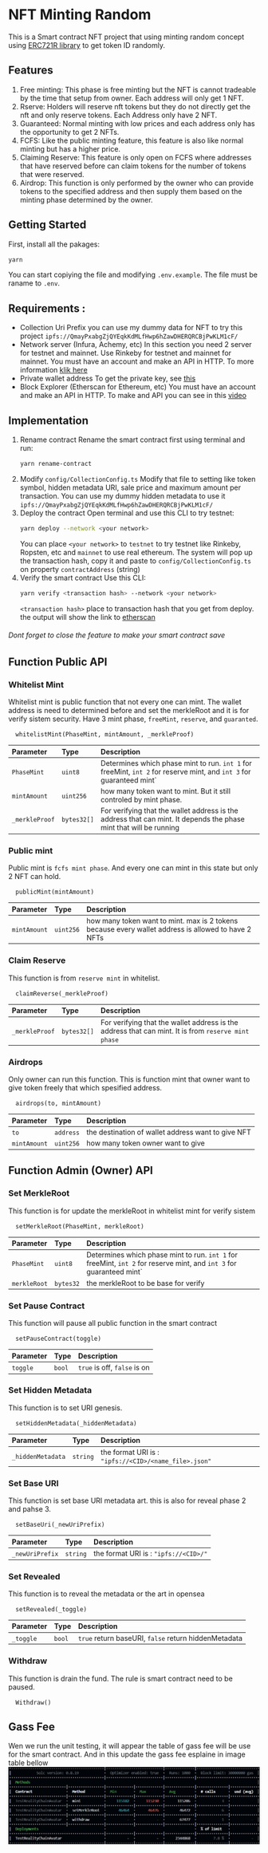 # NFT Minting Random
This is a Smart contract NFT project that using minting random concept using [ERC721R library](https://medium.com/@dumbnamenumbers/erc721r-a-new-erc721-contract-for-random-minting-so-people-dont-snipe-all-the-rares-68dd06611e5) to get token ID randomly.

## Features
1. Free minting: This phase is free minting but the NFT is cannot tradeable by the time that setup from owner. Each address will only get 1 NFT.
2. Rserve: Holders will reserve nft tokens but they do not directly get the nft and only reserve tokens. Each Address only have 2 NFT.
3. Guaranteed: Normal minting with low prices and each address only has the opportunity to get 2 NFTs.
4. FCFS: Like the public minting feature, this feature is also like normal minting but has a higher price.
5. Claiming Reserve: This feature is only open on FCFS where addresses that have reserved before can claim tokens for the number of tokens that were reserved.
6. Airdrop: This function is only performed by the owner who can provide tokens to the specified address and then supply them based on the minting phase determined by the owner.


## Getting Started

First, install all the pakages:

```bash
yarn 
```

You can start copiying the file and modifying `.env.example`. The file must be raname to `.env`.
## Requirements :

- Collection Uri Prefix
    you can use my dummy data for NFT to try this project `ipfs://QmayPxabgZjQYEqkKdMLfHwp6hZawDHERQRCBjPwKLM1cF/`
- Network server (Infura, Achemy, etc)
    In this section you need 2 server for testnet and mainnet. Use Rinkeby for testnet and mainnet for mainnet. You must have an account and make an API in HTTP. To more information [klik here](https://docs.alchemy.com/alchemy/introduction/getting-started)
- Private wallet address 
    To get the private key, see [this](https://metamask.zendesk.com/hc/en-us/articles/360015289632-How-to-Export-an-Account-Private-Key)
- Block Explorer (Etherscan for Ethereum, etc)
    You must have an account and make an API in HTTP. To make and API you can see in this [video](https://www.youtube.com/watch?v=QDeAQa-75xs)

## Implementation

1. Rename contract
    Rename the smart contract first using terminal and run:
    ```bash
    yarn rename-contract
    ```
2. Modify `config/CollectionConfig.ts`
    Modify that file to setting like token symbol, hidden metadata URI, sale price and maximum amount per transaction.
    You can use my dummy hidden metadata to use it `ipfs://QmayPxabgZjQYEqkKdMLfHwp6hZawDHERQRCBjPwKLM1cF/`
3. Deploy the contract
    Open terminal and use this CLI to try testnet:
    ```bash
    yarn deploy --network <your network>
    ```
    You can place `<your network>` to `testnet` to try testnet like Rinkeby, Ropsten, etc and `mainnet` to use real ethereum. 
    The system will pop up the transaction hash, copy it and paste to `config/CollectionConfig.ts` on property `contractAddress` (string)
4. Verify the smart contract
    Use this CLI:
    ```bash
    yarn verify <transaction hash> --network <your network>
    ```
    `<transaction hash>` place to transaction hash that you get from deploy.
    the output will show the link to [etherscan](https://rinkeby.etherscan.io/)

###### Dont forget to close the feature to make your smart contract save 

## Function Public API

### Whitelist Mint
Whitelist mint is public function that not every one can mint. The wallet address is need to determined before and set the merkleRoot and it is for verify sistem security. Have 3 mint phase, `freeMint`, `reserve`, and `guaranted`.
```http
  whitelistMint(PhaseMint, mintAmount, _merkleProof)
```  
| Parameter | Type     | Description                |
| :-------- | :------- | :------------------------- |
| `PhaseMint` | `uint8` | Determines which phase mint to run. `int 1` for freeMint, `int 2` for reserve mint, and `int 3` for guaranteed mint` |
| `mintAmount` | `uint256` | how many token want to mint. But it still controled by mint phase. |
| `_merkleProof` | `bytes32[]` | For verifying that the wallet address is the address that can mint. It depends the phase mint that will be running  |

### Public mint
Public mint is `fcfs mint phase`. And every one can mint in this state but only 2 NFT can hold.
```http
  publicMint(mintAmount)
```
| Parameter | Type     | Description                |
| :-------- | :------- | :------------------------- |
| `mintAmount` | `uint256` | how many token want to mint. max is 2 tokens because every wallet address is allowed to have 2 NFTs|

### Claim Reserve
This function is from `reserve mint` in whitelist.
```http
  claimReverse(_merkleProof)
```
| Parameter | Type     | Description                |
| :-------- | :------- | :------------------------- |
| `_merkleProof` | `bytes32[]` | For verifying that the wallet address is the address that can mint. It is from `reserve mint phase` |

### Airdrops
Only owner can run this function. This is function mint that owner want to give token freely that which spesified address.
```http
  airdrops(to, mintAmount)
```
| Parameter | Type     | Description                |
| :-------- | :------- | :------------------------- |
| `to` | `address` | the destination of wallet address want to give NFT |
| `mintAmount` | `uint256` | how many token owner want to give |

## Function Admin (Owner) API

### Set MerkleRoot
This function is for update the merkleRoot in whitelist mint for verify sistem
```http
  setMerkleRoot(PhaseMint, merkleRoot)
```  
| Parameter | Type     | Description                |
| :-------- | :------- | :------------------------- |
| `PhaseMint` | `uint8` | Determines which phase mint to run. `int 1` for freeMint, `int 2` for reserve mint, and `int 3` for guaranteed mint` |
| `merkleRoot` | `bytes32` | the merkleRoot to be base for verify  |

### Set Pause Contract
This function will pause all public function in the smart contract
```http
  setPauseContract(toggle)
```
| Parameter | Type     | Description                |
| :-------- | :------- | :------------------------- |
| `toggle` | `bool` | `true` is off, `false` is on|

### Set Hidden Metadata
This function is to set URI genesis.
```http
  setHiddenMetadata(_hiddenMetadata)
```
| Parameter | Type     | Description                |
| :-------- | :------- | :------------------------- |
| `_hiddenMetadata` | `string` | the format URI is : `"ipfs://<CID>/<name_file>.json"` |

### Set Base URI
This function is set base URI metadata art. this is also for reveal phase 2 and pahse 3.
```http
  setBaseUri(_newUriPrefix)
```
| Parameter | Type     | Description                |
| :-------- | :------- | :------------------------- |
| `_newUriPrefix` | `string` | the format URI is : `"ipfs://<CID>/"` |

### Set Revealed
This function is to reveal the metadata or the art in opensea
```http
  setRevealed(_toggle)
```
| Parameter | Type     | Description                |
| :-------- | :------- | :------------------------- |
| `_toggle` | `bool` | `true` return baseURI, `false` return hiddenMetadata |

### Withdraw
This function is drain the fund. The rule is smart contract need to be paused.
```http
  Withdraw()
```



## Gass Fee
Wen we run the unit testing, it will appear the table of gass fee will be use for the smart contract. And in this update the gass fee esplaine in image table bellow
![Gass Fee Table](gassFee/gass_fee_result.jpg)


